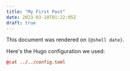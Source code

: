 ```yaml
---
title: "My First Post"
date: 2023-03-10T01:22:05Z
draft: true
---
```


This document was rendered on `{@shell date}`.

Here's the Hugo configuration we used:

```toml
@cat ../../config.toml
```
